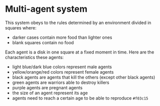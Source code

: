 # Multi-agent system

This system obeys to the rules determined by an environment divided in squares where:
- darker cases contain more food than lighter ones
- blank squares contain no food

Each agent is a disk in one square at a fixed moment in time. Here are the characteristics these agents:
- light blue/dark blue colors represent male agents
- yellow/orange/red colors represent female agents
- black agents are agents that kill the others (except other black agents)
- green agents are warriors able to destroy killers
- purple agents are pregnant agents
- the size of an agent represent its age
- agents need to reach a certain age to be able to reproduce `#f03c15`
